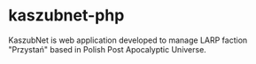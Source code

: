 # kaszubnet-php

KaszubNet is web application developed to manage LARP faction "Przystań" based in Polish Post Apocalyptic Universe.
